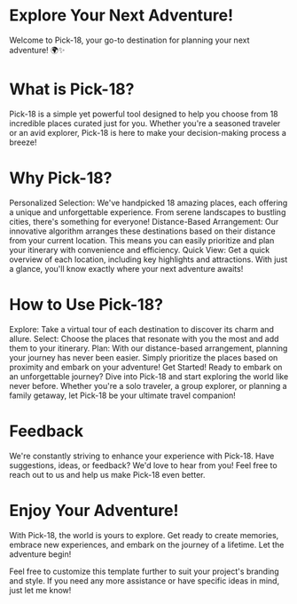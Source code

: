 <h1>Explore Your Next Adventure!</h1>
Welcome to Pick-18, your go-to destination for planning your next adventure! 🌍✨

<h1>What is Pick-18?</h1>
Pick-18 is a simple yet powerful tool designed to help you choose from 18 incredible places curated just for you. Whether you're a seasoned traveler or an avid explorer, Pick-18 is here to make your decision-making process a breeze!

<h1>Why Pick-18?</h1>
Personalized Selection: We've handpicked 18 amazing places, each offering a unique and unforgettable experience. From serene landscapes to bustling cities, there's something for everyone!
Distance-Based Arrangement: Our innovative algorithm arranges these destinations based on their distance from your current location. This means you can easily prioritize and plan your itinerary with convenience and efficiency.
Quick View: Get a quick overview of each location, including key highlights and attractions. With just a glance, you'll know exactly where your next adventure awaits!
<h1>How to Use Pick-18?</h1>
Explore: Take a virtual tour of each destination to discover its charm and allure.
Select: Choose the places that resonate with you the most and add them to your itinerary.
Plan: With our distance-based arrangement, planning your journey has never been easier. Simply prioritize the places based on proximity and embark on your adventure!
Get Started!
Ready to embark on an unforgettable journey? Dive into Pick-18 and start exploring the world like never before. Whether you're a solo traveler, a group explorer, or planning a family getaway, let Pick-18 be your ultimate travel companion!

<h1>Feedback</h1>
We're constantly striving to enhance your experience with Pick-18. Have suggestions, ideas, or feedback? We'd love to hear from you! Feel free to reach out to us and help us make Pick-18 even better.

<h1>Enjoy Your Adventure!</h1>
With Pick-18, the world is yours to explore. Get ready to create memories, embrace new experiences, and embark on the journey of a lifetime. Let the adventure begin!

Feel free to customize this template further to suit your project's branding and style. If you need any more assistance or have specific ideas in mind, just let me know!
